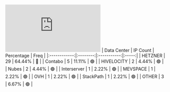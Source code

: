 ![Diagramm](https://github.com/obajay/StateSync-snapshots/blob/main/Projects/Uptick/1/README.md)
| Data Center | IP Count | Percentage | Freq |
|:------------:|:--------:|:-----------:|:-----:|
| HETZNER | 29 | 64.44% | 🔴 |
| Contabo | 5 | 11.11% | 🟢 |
| HIVELOCITY | 2 | 4.44% | 🟢 |
| Nubes | 2 | 4.44% | 🟢 |
| Interserver | 1 | 2.22% | 🟢 |
| MEVSPACE | 1 | 2.22% | 🟢 |
| OVH | 1 | 2.22% | 🟢 |
| StackPath | 1 | 2.22% | 🟢 |
| OTHER | 3 | 6.67% | 🟢 |
